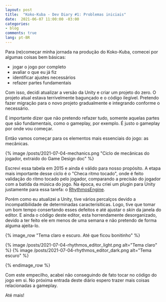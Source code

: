 ```yaml
---
layout: post
title:  "Koko-Kuba - Dev Diary #1: Problemas iniciais"
date:  2021-06-07 11:00:00 -03:00
categories:
- blog
comments: true
lang: pt-BR
---
```

Para (re)começar minha jornada na produção do Koko-Kuba, comecei por algumas coisas bem básicas:

- jogar o jogo por completo
- avaliar o que eu já fiz 
- identificar ajustes necessários
- refazer partes fundamentais

Com isso, decidi atualizar a versão da Unity e criar um projeto do zero. O projeto atual  estava terrivelmente bagunçado e o código ilegível. Pretendo fazer migração para o novo projeto gradualmente e integrando conforme o necessário. 

É importante dizer que não pretendo refazer tudo, somente aquelas partes que são fundamentais, como o gameplay, por exemplo. É justo o gameplay por onde vou começar.

Então vamos começar para os elementos mais essenciais do jogo: as mecânicas.

{% image /posts/2021-07-04-mechanics.png "Ciclo de mecânicas do jogador, extraido do Game Design doc" %}

Escrevi essa tabela em 2015 e ainda é válido para nosso propósito. A etapa mais importante desse ciclo é o "Checa ritmo tocado", onde é feito validação do ritmo tocado pelo jogador, comparando a precisão do jogador com a batida da música do jogo. Na época, eu criei um plugin para Unity justamente para essa tarefa: o [RhythmosEngine](https://assetstore.unity.com/packages/tools/audio/rhythmos-engine-39835). 

Porém como eu atualizei a Unity, tive vários percalços devido a incompatibilidade de determinadas caracterísiticas. Logo, tive que tomar um bom tempo consertando esses defeitos e até ajustar o _skin_ da janela do editor. E ainda o código deste editor, esta horrendamente desorganizado, devido a ter feito ele em menos de uma semana e não pretendo de forma alguma ajeita-lo.

{% image_row "Tema claro e escuro. Até que ficou bonitinho" %}

  {% image /posts/2021-07-04-rhythmos_editor_light.png alt="Tema claro" %}
  {% image /posts/2021-07-04-rhythmos_editor_dark.png alt="Tema escuro" %}

{% endimage_row %}

Com este empecilho, acabei não conseguindo de fato tocar no código do jogo em si. No próxima entrada deste diário espero trazer mais coisas relacionadas a gameplay.

Até mais!
